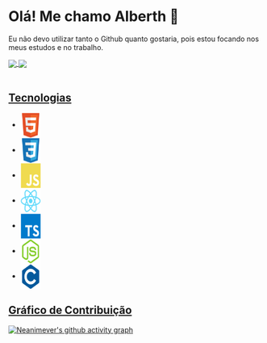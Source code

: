 # Olá! Me chamo Alberth 👋
Eu não devo utilizar tanto o Github quanto gostaria, pois estou focando nos meus estudos e no trabalho.
<br/>

<div>
    <a href="https://github.com/Neanimever">
    <img width="50%" align="center" src="https://github-readme-stats-sigma-five.vercel.app/api?username=Neanimever&show_icons=true&count_private=true&bg_color=000&title_color=48e91c&text_color=fff&icon_color=gold&hide_border=true" />
    <img width="42%" align="center" src="https://github-readme-stats-sjxn-git-master-neanimever.vercel.app//api/top-langs/?username=Neanimever&layout=compact&bg_color=000&text_color=fff&title_color=48e91c&hide_border=true&count-private=true&hide=html,css" />
</div>

<br />

## Tecnologias
<div>
    <ul>
        <li>    
            <img align="center" alt="HTML" height="50" width="40" src="https://raw.githubusercontent.com/devicons/devicon/master/icons/html5/html5-original.svg">
        </li>
        <li>
            <img align="center" alt="CSS" height="50" width="40" src="https://raw.githubusercontent.com/devicons/devicon/master/icons/css3/css3-original.svg">
        </li>
        <li>
            <img align="center" alt="JavaScript" height="50" width="40" src="https://raw.githubusercontent.com/devicons/devicon/master/icons/javascript/javascript-plain.svg">
        </li>
        <li>
            <img align="center" alt="React" height="50" width="40" src="https://raw.githubusercontent.com/devicons/devicon/master/icons/react/react-original.svg">
        </li>
        <li>    
            <img align="center" alt="TypeScript" height="50" width="40" src="https://raw.githubusercontent.com/devicons/devicon/master/icons/typescript/typescript-plain.svg">
        </li>
        <li>
            <img align="center" alt="Node.js" height="50" width="40" src="https://raw.githubusercontent.com/devicons/devicon/master/icons/nodejs/nodejs-plain.svg">
        </li>
        <li>
            <img align="center" alt="Node.js" height="50" width="40" src="https://raw.githubusercontent.com/devicons/devicon/master/icons/c/c-plain.svg">
        </li>
    </ul>
</div>

## Gráfico de Contribuição
[![Neanimever's github activity graph](https://github-readme-activity-graph.vercel.app/graph?username=Neanimever&bg_color=000000&color=4be91c&line=4be91c&point=ffffff&area=true&hide_border=true)](https://github.com/ashutosh00710/github-readme-activity-graph)
